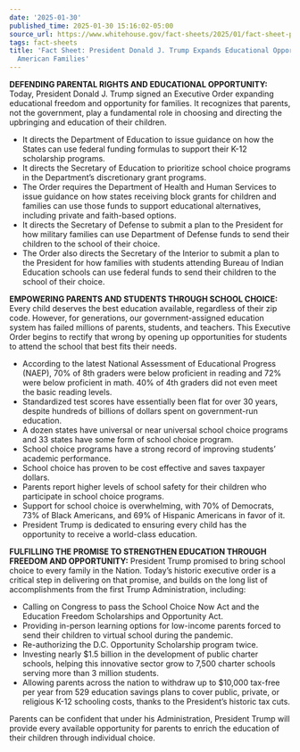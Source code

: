 ```yaml
---
date: '2025-01-30'
published_time: 2025-01-30 15:16:02-05:00
source_url: https://www.whitehouse.gov/fact-sheets/2025/01/fact-sheet-president-donald-j-trump-expands-educational-opportunities-for-american-families/
tags: fact-sheets
title: 'Fact Sheet: President Donald J. Trump Expands Educational Opportunities for
  American Families'
---
```

 
**DEFENDING PARENTAL RIGHTS AND EDUCATIONAL OPPORTUNITY:** Today,
President Donald J. Trump signed an Executive Order expanding
educational freedom and opportunity for families. It recognizes that
parents, not the government, play a fundamental role in choosing and
directing the upbringing and education of their children.

-   It directs the Department of Education to issue guidance on how the
    States can use federal funding formulas to support their K-12
    scholarship programs.
-   It directs the Secretary of Education to prioritize school choice
    programs in the Department’s discretionary grant programs.
-   The Order requires the Department of Health and Human Services to
    issue guidance on how states receiving block grants for children and
    families can use those funds to support educational alternatives,
    including private and faith-based options.
-   It directs the Secretary of Defense to submit a plan to the
    President for how military families can use Department of Defense
    funds to send their children to the school of their choice.
-   The Order also directs the Secretary of the Interior to submit a
    plan to the President for how families with students attending
    Bureau of Indian Education schools can use federal funds to send
    their children to the school of their choice.

**EMPOWERING PARENTS AND STUDENTS THROUGH SCHOOL CHOICE:** Every child
deserves the best education available, regardless of their zip code.
However, for generations, our government-assigned education system has
failed millions of parents, students, and teachers. This Executive Order
begins to rectify that wrong by opening up opportunities for students to
attend the school that best fits their needs.

-   According to the latest National Assessment of Educational Progress
    (NAEP), 70% of 8th graders were below proficient in reading and 72%
    were below proficient in math. 40% of 4th graders did not even meet
    the basic reading levels. 
-   Standardized test scores have essentially been flat for over 30
    years, despite hundreds of billions of dollars spent on
    government-run education.
-   A dozen states have universal or near universal school choice
    programs and 33 states have some form of school choice program.
-   School choice programs have a strong record of improving students’
    academic performance.
-   School choice has proven to be cost effective and saves taxpayer
    dollars.
-   Parents report higher levels of school safety for their children who
    participate in school choice programs.
-   Support for school choice is overwhelming, with 70% of Democrats,
    73% of Black Americans, and 69% of Hispanic Americans in favor of
    it.
-   President Trump is dedicated to ensuring every child has the
    opportunity to receive a world-class education.

**FULFILLING THE PROMISE TO STRENGTHEN EDUCATION THROUGH FREEDOM AND
OPPORTUNITY:** President Trump promised to bring school choice to every
family in the Nation. Today’s historic executive order is a critical
step in delivering on that promise, and builds on the long list of
accomplishments from the first Trump Administration, including:

-   Calling on Congress to pass the School Choice Now Act and the
    Education Freedom Scholarships and Opportunity Act.
-   Providing in-person learning options for low-income parents forced
    to send their children to virtual school during the pandemic.
-   Re-authorizing the D.C. Opportunity Scholarship program twice.
-   Investing nearly $1.5 billion in the development of public charter
    schools, helping this innovative sector grow to 7,500 charter
    schools serving more than 3 million students.
-   Allowing parents across the nation to withdraw up to $10,000
    tax-free per year from 529 education savings plans to cover public,
    private, or religious K-12 schooling costs, thanks to the
    President’s historic tax cuts.

Parents can be confident that under his Administration, President Trump
will provide every available opportunity for parents to enrich the
education of their children through individual choice.
